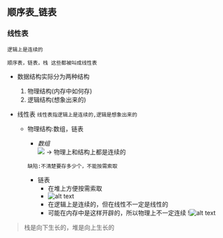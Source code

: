 ## 顺序表_链表
### 线性表
`逻辑上是连续的` 

`顺序表，链表，栈 这些都被叫成线性表`
- 数据结构实际分为两种结构

    1. 物理结构(内存中如何存)
    2. 逻辑结构(想象出来的)
- 线性表
`线性表指逻辑上是连续的,逻辑是想象出来的`

    - 物理结构:数组，链表
    
        -  *数组*  
        ![](image.png) -> 物理上和结构上都是连续的



        `缺陷:不清楚要存多少个，不能按需索取`
        - 链表
            - 在堆上方便按需索取
            - ![alt text](image-1.png)
            - 在逻辑上是连续的，但在线性不一定是线性的
            - 可能在内存中是这样开辟的，所以物理上不一定连续
            !![alt text](image-2.png)
> 栈是向下生长的，堆是向上生长的

